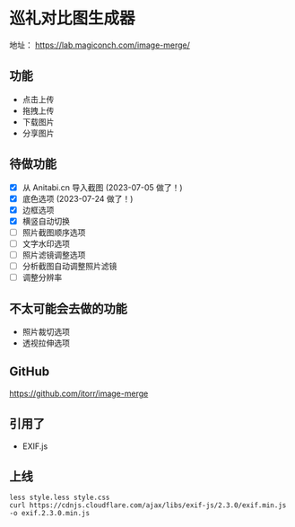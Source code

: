 # 巡礼对比图生成器

地址： https://lab.magiconch.com/image-merge/

## 功能
 - 点击上传
 - 拖拽上传
 - 下载图片
 - 分享图片

## 待做功能
- [x] 从 Anitabi.cn 导入截图 (2023-07-05 做了！)
- [x] 底色选项 (2023-07-24 做了！)
- [x] 边框选项
- [x] 横竖自动切换
- [ ] 照片截图顺序选项
- [ ] 文字水印选项
- [ ] 照片滤镜调整选项
- [ ] 分析截图自动调整照片滤镜
- [ ] 调整分辨率

## 不太可能会去做的功能
 - 照片裁切选项
 - 透视拉伸选项


## GitHub
https://github.com/itorr/image-merge


## 引用了
 - EXIF.js


## 上线
```
less style.less style.css
curl https://cdnjs.cloudflare.com/ajax/libs/exif-js/2.3.0/exif.min.js -o exif.2.3.0.min.js
```